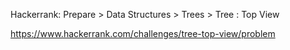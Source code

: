 Hackerrank: Prepare > Data Structures > Trees > Tree : Top View

https://www.hackerrank.com/challenges/tree-top-view/problem
